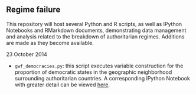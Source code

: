 ## Regime failure

This repository will host several Python and R scripts, as well as IPython Notebooks and RMarkdown documents, demonstrating data management and analysis related to the breakdown of authoritarian regimes. Additions are made as they become available. 

23 October 2014

- `gwf_democracies.py`: this script executes variable construction for the proportion of democratic states in the geographic neighborhood surrounding authoritarian countries. A corresponding IPython Notebook with greater detail can be viewed [here](http://www.thomaswbrawner.com/democratic-neighborhoods.html).
